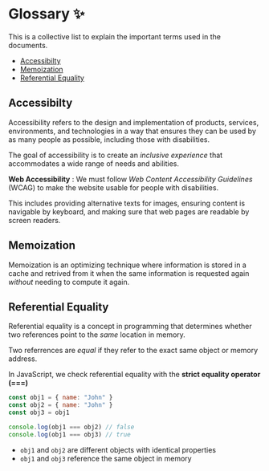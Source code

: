 # Glossary :sparkles:

This is a collective list to explain the important terms used in the documents.

-   [Accessibilty](#accessibilty)
-   [Memoization](#memoization)
-   [Referential Equality]()

## Accessibilty

Accessibility refers to the design and implementation of products, services, environments, and technologies in a way that ensures they can be used by as many people as possible, including those with disabilities.

The goal of accessibility is to create an _inclusive experience_ that accommodates a wide range of needs and abilities.

**Web Accessibility** : We must follow _Web Content Accessibility Guidelines_ (WCAG) to make the website usable for people with disabilities.

This includes providing alternative texts for images, ensuring content is navigable by keyboard, and making sure that web pages are readable by screen readers.

## Memoization

Memoization is an optimizing technique where information is stored in a cache and retrived from it when the same information is requested again _without_ needing to compute it again.

## Referential Equality

Referential equality is a concept in programming that determines whether two references point to the _same_ location in memory.

Two referrences are _equal_ if they refer to the exact same object or memory address.

In JavaScript, we check referential equality with the **strict equality operator (===)**

```js
const obj1 = { name: "John" }
const obj2 = { name: "John" }
const obj3 = obj1

console.log(obj1 === obj2) // false
console.log(obj1 === obj3) // true
```

-   `obj1` and `obj2` are different objects with identical properties
-   `obj1` and `obj3` reference the same object in memory
